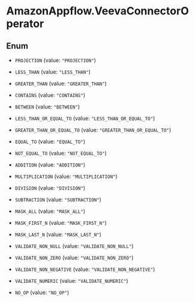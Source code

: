 # AmazonAppflow.VeevaConnectorOperator

## Enum


* `PROJECTION` (value: `"PROJECTION"`)

* `LESS_THAN` (value: `"LESS_THAN"`)

* `GREATER_THAN` (value: `"GREATER_THAN"`)

* `CONTAINS` (value: `"CONTAINS"`)

* `BETWEEN` (value: `"BETWEEN"`)

* `LESS_THAN_OR_EQUAL_TO` (value: `"LESS_THAN_OR_EQUAL_TO"`)

* `GREATER_THAN_OR_EQUAL_TO` (value: `"GREATER_THAN_OR_EQUAL_TO"`)

* `EQUAL_TO` (value: `"EQUAL_TO"`)

* `NOT_EQUAL_TO` (value: `"NOT_EQUAL_TO"`)

* `ADDITION` (value: `"ADDITION"`)

* `MULTIPLICATION` (value: `"MULTIPLICATION"`)

* `DIVISION` (value: `"DIVISION"`)

* `SUBTRACTION` (value: `"SUBTRACTION"`)

* `MASK_ALL` (value: `"MASK_ALL"`)

* `MASK_FIRST_N` (value: `"MASK_FIRST_N"`)

* `MASK_LAST_N` (value: `"MASK_LAST_N"`)

* `VALIDATE_NON_NULL` (value: `"VALIDATE_NON_NULL"`)

* `VALIDATE_NON_ZERO` (value: `"VALIDATE_NON_ZERO"`)

* `VALIDATE_NON_NEGATIVE` (value: `"VALIDATE_NON_NEGATIVE"`)

* `VALIDATE_NUMERIC` (value: `"VALIDATE_NUMERIC"`)

* `NO_OP` (value: `"NO_OP"`)


